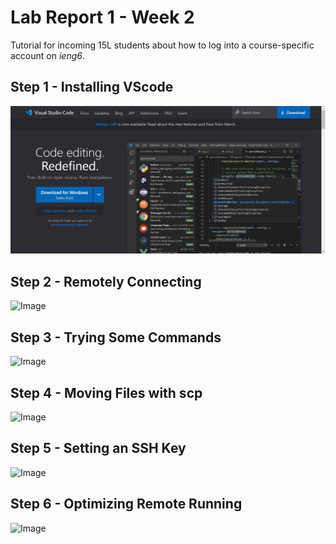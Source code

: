 # **Lab Report 1 - Week 2**
Tutorial for incoming 15L students about how to log into a course-specific account on *ieng6*.
## **Step 1 - Installing VScode**
![Image](https://github.com/vishaal-gaddipati/cse15l-lab-reports/blob/main/vscode.jpg?raw=true)
## **Step 2 - Remotely Connecting**
![Image]()
## **Step 3 - Trying Some Commands**
![Image]()
## **Step 4 - Moving Files with scp**
![Image]()
## **Step 5 - Setting an SSH Key**
![Image]()
## **Step 6 - Optimizing Remote Running**
![Image]()